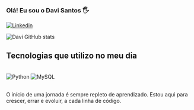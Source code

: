 ### Olá! Eu sou o Davi Santos 🖐️

[![Linkedin](https://img.shields.io/badge/LinkedIn-0077B5?style=for-the-badge&logo=linkedin&logoColor=white)](https://www.linkedin.com/in/davi-gustavo-de-oliveira-santos-371033349/)

![Davi GitHub stats](https://github-readme-stats.vercel.app/api?username=devdavisantos&show_icons=true&theme=dracula)

## Tecnologias que utilizo no meu dia

<div style="display: inline_lock"><br/>
    <img align= "center" alt="Python" src="https://img.shields.io/badge/Python-14354C?style=for-the-badge&logo=python&logoColor=white" />
    <img align= "center" alt="MySQL" src="https://img.shields.io/badge/MySQL-00000F?style=for-the-badge&logo=mysql&logoColor=white" />
</div> <br/>

O início de uma jornada é sempre repleto de aprendizado. Estou aqui para crescer, errar e evoluir, a cada linha de código.
